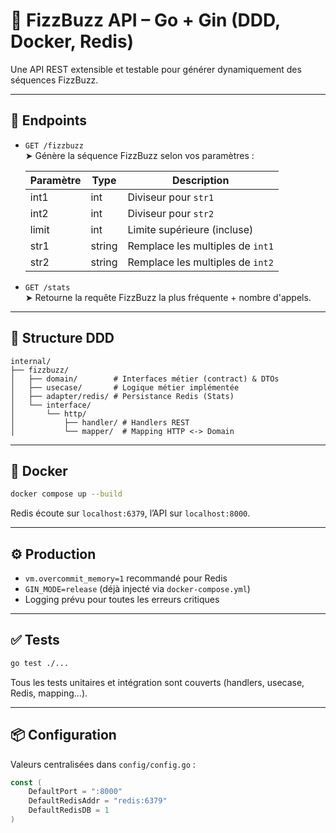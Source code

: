 # 🧠 FizzBuzz API – Go + Gin (DDD, Docker, Redis)

Une API REST extensible et testable pour générer dynamiquement des séquences FizzBuzz.

---

## 🚀 Endpoints

- `GET /fizzbuzz`  
  ➤ Génère la séquence FizzBuzz selon vos paramètres :

  | Paramètre | Type   | Description                         |
  |-----------|--------|-------------------------------------|
  | int1      | int    | Diviseur pour `str1`                |
  | int2      | int    | Diviseur pour `str2`                |
  | limit     | int    | Limite supérieure (incluse)         |
  | str1      | string | Remplace les multiples de `int1`    |
  | str2      | string | Remplace les multiples de `int2`    |

- `GET /stats`  
  ➤ Retourne la requête FizzBuzz la plus fréquente + nombre d'appels.

---

## 🧱 Structure DDD

```
internal/
├── fizzbuzz/
│   ├── domain/        # Interfaces métier (contract) & DTOs
│   ├── usecase/       # Logique métier implémentée
│   ├── adapter/redis/ # Persistance Redis (Stats)
│   └── interface/
│       └── http/
│           ├── handler/ # Handlers REST
│           └── mapper/  # Mapping HTTP <-> Domain
```

---

## 🐳 Docker

```bash
docker compose up --build
```

Redis écoute sur `localhost:6379`, l’API sur `localhost:8000`.

---

## ⚙️ Production

- `vm.overcommit_memory=1` recommandé pour Redis
- `GIN_MODE=release` (déjà injecté via `docker-compose.yml`)
- Logging prévu pour toutes les erreurs critiques

---

## ✅ Tests

```bash
go test ./...
```

Tous les tests unitaires et intégration sont couverts (handlers, usecase, Redis, mapping...).

---

## 📦 Configuration

Valeurs centralisées dans `config/config.go` :
```go
const (
	DefaultPort = ":8000"
	DefaultRedisAddr = "redis:6379"
	DefaultRedisDB = 1
)
```